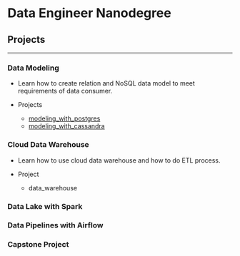 # Data Engineer Nanodegree

## Projects

-----

### Data Modeling

- Learn how to create relation and NoSQL data model to meet requirements of data consumer.

- Projects
  - [modeling_with_postgres](https://github.com/hengbinxu/data-engineer-nanodegree/tree/master/data_modeling/modeling_with_cassandra)
  - [modeling_with_cassandra](https://github.com/hengbinxu/data-engineer-nanodegree/tree/master/data_modeling/modeling_with_postgres)

### Cloud Data Warehouse
 - Learn how to use cloud data warehouse and how to do ETL process.

 - Project
   - data_warehouse

### Data Lake with Spark


### Data Pipelines with Airflow


### Capstone Project